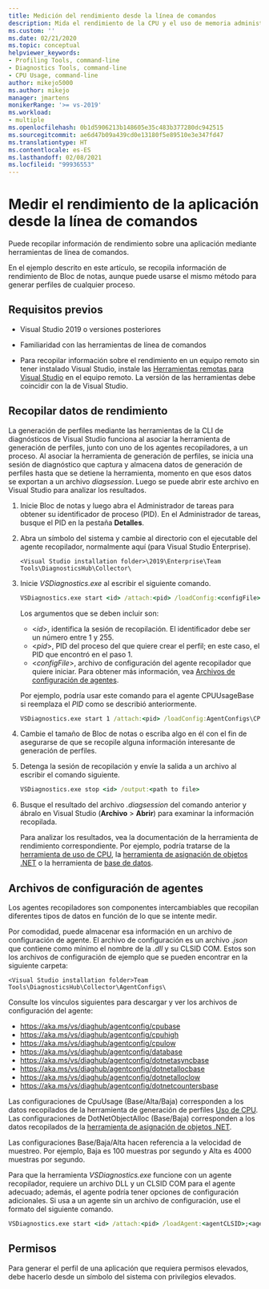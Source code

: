```yaml
---
title: Medición del rendimiento desde la línea de comandos
description: Mida el rendimiento de la CPU y el uso de memoria administrada de la aplicación desde la línea de comandos.
ms.custom: ''
ms.date: 02/21/2020
ms.topic: conceptual
helpviewer_keywords:
- Profiling Tools, command-line
- Diagnostics Tools, command-line
- CPU Usage, command-line
author: mikejo5000
ms.author: mikejo
manager: jmartens
monikerRange: '>= vs-2019'
ms.workload:
- multiple
ms.openlocfilehash: 0b1d5906213b148605e35c483b377280dc942515
ms.sourcegitcommit: ae6d47b09a439cd0e13180f5e89510e3e347fd47
ms.translationtype: HT
ms.contentlocale: es-ES
ms.lasthandoff: 02/08/2021
ms.locfileid: "99936553"
---
```

# <a name="measure-application-performance-from-the-command-line"></a>Medir el rendimiento de la aplicación desde la línea de comandos

Puede recopilar información de rendimiento sobre una aplicación mediante herramientas de línea de comandos.

En el ejemplo descrito en este artículo, se recopila información de rendimiento de Bloc de notas, aunque puede usarse el mismo método para generar perfiles de cualquier proceso.

## <a name="prerequisites"></a>Requisitos previos

* Visual Studio 2019 o versiones posteriores

* Familiaridad con las herramientas de línea de comandos

* Para recopilar información sobre el rendimiento en un equipo remoto sin tener instalado Visual Studio, instale las [Herramientas remotas para Visual Studio](https://visualstudio.microsoft.com/downloads#remote-tools-for-visual-studio-2019) en el equipo remoto. La versión de las herramientas debe coincidir con la de Visual Studio.

## <a name="collect-performance-data"></a>Recopilar datos de rendimiento

La generación de perfiles mediante las herramientas de la CLI de diagnósticos de Visual Studio funciona al asociar la herramienta de generación de perfiles, junto con uno de los agentes recopiladores, a un proceso. Al asociar la herramienta de generación de perfiles, se inicia una sesión de diagnóstico que captura y almacena datos de generación de perfiles hasta que se detiene la herramienta, momento en que esos datos se exportan a un archivo *diagsession*. Luego se puede abrir este archivo en Visual Studio para analizar los resultados.

1. Inicie Bloc de notas y luego abra el Administrador de tareas para obtener su identificador de proceso (PID). En el Administrador de tareas, busque el PID en la pestaña **Detalles**.

1. Abra un símbolo del sistema y cambie al directorio con el ejecutable del agente recopilador, normalmente aquí (para Visual Studio Enterprise).

   ```<Visual Studio installation folder>\2019\Enterprise\Team Tools\DiagnosticsHub\Collector\```

1. Inicie *VSDiagnostics.exe* al escribir el siguiente comando.

   ```cmd
   VSDiagnostics.exe start <id> /attach:<pid> /loadConfig:<configFile>
   ```

   Los argumentos que se deben incluir son:

   * \<*id*>, identifica la sesión de recopilación. El identificador debe ser un número entre 1 y 255.
   * \<*pid*>, PID del proceso del que quiere crear el perfil; en este caso, el PID que encontró en el paso 1.
   * \<*configFile*>, archivo de configuración del agente recopilador que quiere iniciar. Para obtener más información, vea [Archivos de configuración de agentes](#config_file).

   Por ejemplo, podría usar este comando para el agente CPUUsageBase si reemplaza el *PID* como se describió anteriormente.

   ```cmd
   VSDiagnostics.exe start 1 /attach:<pid> /loadConfig:AgentConfigs\CPUUsageLow.json
   ```

1. Cambie el tamaño de Bloc de notas o escriba algo en él con el fin de asegurarse de que se recopile alguna información interesante de generación de perfiles.

1. Detenga la sesión de recopilación y envíe la salida a un archivo al escribir el comando siguiente.

   ```cmd
   VSDiagnostics.exe stop <id> /output:<path to file>
   ```

1. Busque el resultado del archivo *.diagsession* del comando anterior y ábralo en Visual Studio (**Archivo** > **Abrir**) para examinar la información recopilada.

   Para analizar los resultados, vea la documentación de la herramienta de rendimiento correspondiente. Por ejemplo, podría tratarse de la [herramienta de uso de CPU](../profiling/cpu-usage.md), la [herramienta de asignación de objetos .NET](../profiling/dotnet-alloc-tool.md) o la herramienta de [base de datos](../profiling/analyze-database.md).

## <a name="agent-configuration-files"></a><a name="config_file"></a> Archivos de configuración de agentes

Los agentes recopiladores son componentes intercambiables que recopilan diferentes tipos de datos en función de lo que se intente medir.

Por comodidad, puede almacenar esa información en un archivo de configuración de agente. El archivo de configuración es un archivo *.json* que contiene como mínimo el nombre de la *.dll* y su CLSID COM. Estos son los archivos de configuración de ejemplo que se pueden encontrar en la siguiente carpeta:

```<Visual Studio installation folder>Team Tools\DiagnosticsHub\Collector\AgentConfigs\```

Consulte los vínculos siguientes para descargar y ver los archivos de configuración del agente:

- https://aka.ms/vs/diaghub/agentconfig/cpubase
- https://aka.ms/vs/diaghub/agentconfig/cpuhigh
- https://aka.ms/vs/diaghub/agentconfig/cpulow
- https://aka.ms/vs/diaghub/agentconfig/database
- https://aka.ms/vs/diaghub/agentconfig/dotnetasyncbase
- https://aka.ms/vs/diaghub/agentconfig/dotnetallocbase
- https://aka.ms/vs/diaghub/agentconfig/dotnetalloclow
- https://aka.ms/vs/diaghub/agentconfig/dotnetcountersbase

Las configuraciones de CpuUsage (Base/Alta/Baja) corresponden a los datos recopilados de la herramienta de generación de perfiles [Uso de CPU](../profiling/cpu-usage.md).
Las configuraciones de DotNetObjectAlloc (Base/Baja) corresponden a los datos recopilados de la [herramienta de asignación de objetos .NET](../profiling/dotnet-alloc-tool.md).

Las configuraciones Base/Baja/Alta hacen referencia a la velocidad de muestreo. Por ejemplo, Baja es 100 muestras por segundo y Alta es 4000 muestras por segundo.

Para que la herramienta *VSDiagnostics.exe* funcione con un agente recopilador, requiere un archivo DLL y un CLSID COM para el agente adecuado; además, el agente podría tener opciones de configuración adicionales. Si usa a un agente sin un archivo de configuración, use el formato del siguiente comando.

```cmd
VSDiagnostics.exe start <id> /attach:<pid> /loadAgent:<agentCLSID>;<agentName>[;<config>]
```

## <a name="permissions"></a>Permisos

Para generar el perfil de una aplicación que requiera permisos elevados, debe hacerlo desde un símbolo del sistema con privilegios elevados.
